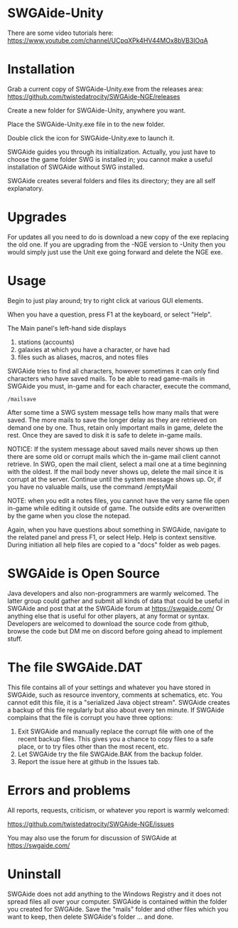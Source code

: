 # SWGAide-Unity
There are some video tutorials here:  https://www.youtube.com/channel/UCpqXPk4HV44MOx8bVB3IOqA


Installation
============

Grab a current copy of SWGAide-Unity.exe from the releases area: https://github.com/twistedatrocity/SWGAide-NGE/releases

Create a new folder for SWGAide-Unity, anywhere you want.

Place the SWGAide-Unity.exe file in to the new folder.

Double click the icon for SWGAide-Unity.exe to launch it.

SWGAide guides you through its initialization. Actually, you just have to
choose the game folder SWG is installed in; you cannot make
a useful installation of SWGAide without SWG installed.

SWGAide creates several folders and files its directory; they are all self
explanatory.

Upgrades
========

For updates all you need to do is download a new copy of the exe replacing the old one. If you are upgrading from the -NGE version to -Unity then you would simply just use the Unit exe going forward and delete the NGE exe.


Usage
=====

Begin to just play around; try to right click at various GUI elements.

When you have a question, press F1 at the keyboard, or select "Help". 

The Main panel's left-hand side displays
1) stations (accounts)
2) galaxies at which you have a character, or have had
3) files such as aliases, macros, and notes files

SWGAide tries to find all characters, however sometimes it can only find characters
who have saved mails. To be able to read game-mails in SWGAide you must,
in-game and for each character, execute the command,

    /mailsave

After some time a SWG system message tells how many mails that were saved.
The more mails to save the longer delay as they are retrieved on demand one by
one. Thus, retain only important mails in game, delete the rest. Once they are
saved to disk it is safe to delete in-game mails. 

NOTICE: If the system message about saved mails never shows up then there are
some old or corrupt mails which the in-game mail client cannot retrieve. In SWG,
open the mail client, select a mail one at a time beginning with the oldest. If
the mail body never shows up, delete the mail since it is corrupt at the server.
Continue until the system message shows up. Or, if you have no valuable mails,
use the command /emptyMail

NOTE: when you edit a notes files, you cannot have the very same file open
in-game while editing it outside of game. The outside edits are overwritten by
the game when you close the notepad.

Again, when you have questions about something in SWGAide, navigate to the
related panel and press F1, or select Help. Help is context sensitive. During
initiation all help files are copied to a "docs" folder as web pages.



SWGAide is Open Source
======================

Java developers and also non-programmers are warmly welcomed. 
The latter group could gather and submit all kinds of data that could be useful
in SWGAide and post that at the SWGAide forum at https://swgaide.com/ Or anything else
that is useful for other players, at any format or syntax.
Developers are welcomed to download the source code from github,
browse the code but DM me on discord before going ahead to implement stuff.



The file SWGAide.DAT
====================

This file contains all of your settings and whatever you have stored in SWGAide,
such as resource inventory, comments at schematics, etc. You cannot edit this
file, it is a "serialized Java object stream". SWGAide creates a backup of this
file regularly but also about every ten minute. If SWGAide complains that the
file is corrupt you have three options:

1) Exit SWGAide and manually replace the corrupt file with one of the recent
   backup files. This gives you a chance to copy files to a safe place, or to
   try files other than the most recent, etc.
2) Let SWGAide try the file SWGAide.BAK from the backup folder.
3) Report the issue here at github in the Issues tab.




Errors and problems
===================

All reports, requests, criticism, or whatever you report is warmly welcomed:

https://github.com/twistedatrocity/SWGAide-NGE/issues

You may also use the forum for discussion of SWGAide at https://swgaide.com/



Uninstall
=========

SWGAide does not add anything to the Windows Registry and it does not spread
files all over your computer. SWGAide is contained within the folder you created
for SWGAide. Save the "mails" folder and other files which you want to keep,
then delete SWGAide's folder ... and done.
